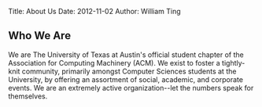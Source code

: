 Title: About Us
Date: 2012-11-02
Author: William Ting

## Who We Are

We are The University of Texas at Austin's official student chapter of the
Association for Computing Machinery (ACM). We exist to foster a tightly-knit
community, primarily amongst Computer Sciences students at the University, by
offering an assortment of social, academic, and corporate events.  We are an
extremely active organization--let the numbers speak for themselves.
